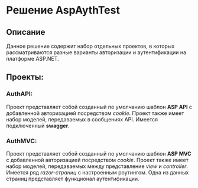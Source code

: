 # Решение AspAythTest
## Описание
Данное решение содержит набор отдельных проектов, в которых рассматриваются разные варианты авторизации и аутентификации на платформе ASP.NET.

## Проекты:
### AuthAPI:
Проект представляет собой созданный по умолчанию шаблон **ASP API** с добавленной авторизацией посредством *cookie*. Проект также имеет набор моделей, передаваемых в сообщениях API. Имеется подключенный **swagger**.
### AuthMVC:
Проект представляет собой созданный по умолчанию шаблон **ASP MVC** с добавленной авторизацией посредством *cookie*. Проект также имеет набор моделей, передаваемых между представление *view* и *controller*. Имеется ряд *razor-страниц* с настроенным роутингом. Одна из данных страниц представляет функционал аутентификации.